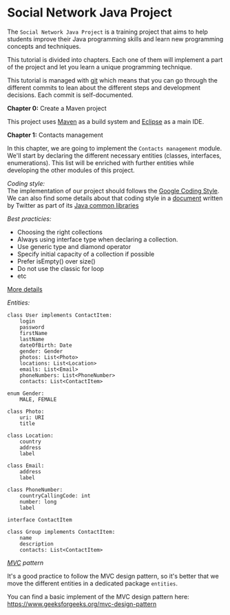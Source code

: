 # Social Network Java Project

The `Social Network Java Project` is a training project that aims to help
students improve their Java programming skills and learn new programming
concepts and techniques.

This tutorial is divided into chapters. Each one of them will implement a part
of the project and let you learn a unique programming technique.

This tutorial is managed with [git][] which means that you can go through the
different commits to lean about the different steps and development decisions.
Each commit is self-documented.


**Chapter 0:** Create a Maven project

This project uses [Maven][] as a build system and [Eclipse][Eclipse IDE] as
a main IDE.


**Chapter 1:** Contacts management

In this chapter, we are going to implement the `Contacts management` module.  
We'll start by declaring the different necessary entities (classes, interfaces,
enumerations). This list will be enriched with further entities while developing
the other modules of this project.


*Coding style:*  
The implementation of our project should follows the [Google Coding Style][].
We can also find some details about that coding style in a [document][Twitter Coding Style]
written by Twitter as part of its [Java common libraries][Twitter common libraries]

*Best practicies:*

- Choosing the right collections
- Always using interface type when declaring a collection.
- Use generic type and diamond operator
- Specify initial capacity of a collection if possible
- Prefer isEmpty() over size()
- Do not use the classic for loop
- etc

[More details][Collections and Generics Best Practices]

*Entities:*  

    class User implements ContactItem:
        login
        password
        firstName
        lastName
        dateOfBirth: Date
        gender: Gender
        photos: List<Photo>
        locations: List<Location>
        emails: List<Email>
        phoneNumbers: List<PhoneNumber>
        contacts: List<ContactItem>

    enum Gender:
        MALE, FEMALE

    class Photo:
        uri: URI
        title

    class Location:
        country
        address
        label

    class Email:
        address
        label

    class PhoneNumber:
        countryCallingCode: int
        number: long
        label

    interface ContactItem

    class Group implements ContactItem:
        name
        description
        contacts: List<ContactItem>

*[MVC][] pattern*

It's a good practice to follow the MVC design pattern, so it's better that we
move the different entities in a dedicated package `entities`.

You can find a basic implement of the MVC design pattern here:  
https://www.geeksforgeeks.org/mvc-design-pattern



[git]: https://git-scm.com
[Maven]: https://maven.apache.org
[Eclipse IDE]: https://www.eclipse.org
[Google Coding Style]: https://google.github.io/styleguide/javaguide.html
[Twitter Coding Style]: https://github.com/twitter/commons/blob/master/src/java/com/twitter/common/styleguide.md
[Twitter common libraries]: https://github.com/twitter/commons
[Collections and Generics Best Practices]: https://www.codejava.net/java-core/collections/18-java-collections-and-generics-best-practices
[MVC]: https://www.educba.com/what-is-mvc-design-pattern
